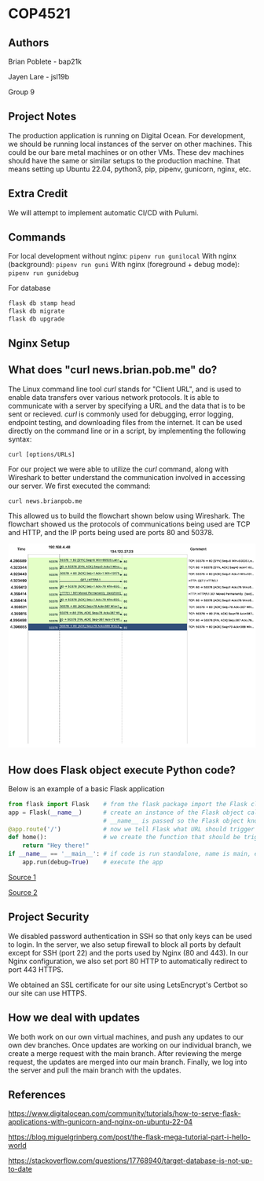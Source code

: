 # COP4521

## Authors

Brian Poblete - bap21k

Jayen Lare - jsl19b

Group 9

## Project Notes

The production application is running on Digital Ocean. For development, we
should be running local instances of the server on other machines. This could
be our bare metal machines or on other VMs. These dev machines should have
the same or similar setups to the production machine. That means setting up
Ubuntu 22.04, python3, pip, pipenv, gunicorn, nginx, etc.

## Extra Credit

We will attempt to implement automatic CI/CD with Pulumi.

## Commands 

For local development without nginx: `pipenv run gunilocal`
With nginx (background): `pipenv run guni`
With nginx (foreground + debug mode): `pipenv run gunidebug`

For database

```
flask db stamp head
flask db migrate
flask db upgrade
```

## Nginx Setup



## What does "curl news.brian.pob.me" do?

The Linux command line tool *curl* stands for "Client URL", and is used to enable data transfers over various network protocols. It is able to communicate with a server by specifying a URL and the data that is to be sent or recieved. *curl* is commonly used for debugging, error logging, endpoint testing, and downloading files from the internet. It can be used directly on the command line or in a script, by implementing the following syntax:
```
curl [options/URLs]
```
For our project we were able to utilize the *curl* command, along with Wireshark to better understand the communication involved in accessing our server. We first executed the command: 
```
curl news.brianpob.me
```
This allowed us to build the flowchart shown below using Wireshark. The flowchart showed us the protocols of communications being used are TCP and HTTP, and the IP ports being used are ports 80 and 50378.


![curl command flowchart](./images/wireshark_graph.png)

## How does Flask object execute Python code?

Below is an example of a basic Flask application
```Python
from flask import Flask    # from the flask package import the Flask class
app = Flask(__name__)      # create an instance of the Flask object called app with __name__
                           # __name__ is passed so the Flask object knows where to look for resources
@app.route('/')            # now we tell Flask what URL should trigger our function
def home():                # we create the function that should be triggered
    return "Hey there!"
if __name__ == '__main__': # if code is run standalone, name is main, execute the Flask app
    app.run(debug=True)    # execute the app
```
[Source 1](https://pythonhow.com/python-tutorial/flask/How-a-Flask-app-works/)

[Source 2](https://flask.palletsprojects.com/en/2.2.x/quickstart/#a-minimal-application)

## Project Security

We disabled password authentication in SSH so that only keys can be used to login. In the server,
we also setup firewall to block all ports by default except for SSH (port 22) and the ports used
by Nginx (80 and 443). In our Nginx configuration, we also set port 80 HTTP to automatically
redirect to port 443 HTTPS.

We obtained an SSL certificate for our site using LetsEncrypt's Certbot so our site can use HTTPS.

## How we deal with updates

We both work on our own virtual machines, and push any updates to our own dev branches. Once updates are working on our individual branch, we create a merge request with the main branch. After reviewing the merge request, the updates are merged into our main branch. Finally, we log into the server and pull the main branch with the updates.


## References

https://www.digitalocean.com/community/tutorials/how-to-serve-flask-applications-with-gunicorn-and-nginx-on-ubuntu-22-04

https://blog.miguelgrinberg.com/post/the-flask-mega-tutorial-part-i-hello-world

https://stackoverflow.com/questions/17768940/target-database-is-not-up-to-date


